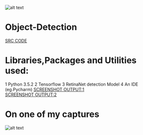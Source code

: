 ![alt text](https://hacktoberfest.digitalocean.com/assets/logo-hf19-header-8245176fe235ab5d942c7580778a914110fa06a23c3d55bf40e2d061809d8785.svg)
# Object-Detection
[SRC CODE](https://github.com/shashank077/Object-Detection/blob/master/Firstdetection.py)
# Libraries,Packages and Utilities used:
1 Python 3.5.2
2 Tensorflow
3 RetinaNet detection Model
4 An IDE (eg.Pycharm)
[SCREENSHOT OUTPUT:1](https://github.com/shashank077/Object-Detection/blob/master/Screenshot%20(122).png)\
[SCREENSHOT OUTPUT:2](https://github.com/shashank077/Object-Detection/blob/master/Screenshot%20(122).png)
# On one of my captures
![alt text](https://github.com/shashank077/Object-Detection/blob/master/imagenew.jpg)
